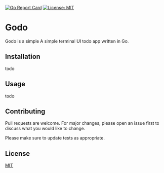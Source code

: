[![Go Report Card](https://goreportcard.com/badge/github.com/meggers/godo)](https://goreportcard.com/report/github.com/meggers/godo) [![License: MIT](https://img.shields.io/badge/License-MIT-yellow.svg)](https://opensource.org/licenses/MIT)

# Godo

Godo is a simple A simple terminal UI todo app written in Go.

## Installation

todo

## Usage

todo

## Contributing
Pull requests are welcome. For major changes, please open an issue first to discuss what you would like to change.

Please make sure to update tests as appropriate.

## License
[MIT](https://choosealicense.com/licenses/mit/)